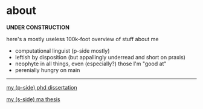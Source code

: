 # about

**UNDER CONSTRUCTION**

here's a mostly useless 100k-foot overview of stuff about me

- computational linguist (p-side mostly)
- leftish by disposition (but appallingly underread and short on praxis)
- neophyte in all things, even (especially?) those I'm "good at"
- perenially hungry on main

---

[my (p-side) phd dissertation](https://curve.carleton.ca/ec545f15-6f4c-4c67-bdcb-fda086daedfa)

[my (s-side) ma thesis](https://spectrum.library.concordia.ca/8482/)
